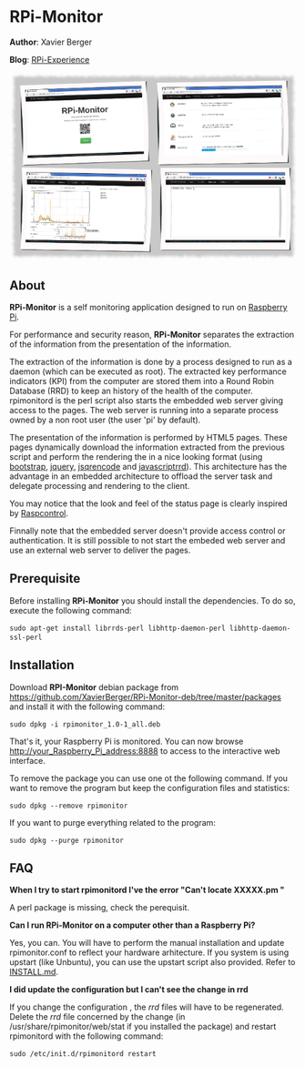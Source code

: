 # RPi-Monitor

**Author**: Xavier Berger

**Blog**: [RPi-Experience](http://rpi-experiences.blogspot.fr/)

![screenshot](screenshot_thumb.png)

## About

**RPi-Monitor** is a self monitoring application designed to run on [Raspberry Pi](http://raspberrypi.org).

For performance and security reason, **RPi-Monitor** separates the extraction of the information from the
presentation of the information.

The extraction of the information is done by a process designed to run as a daemon (which can be executed as root).
The extracted key performance indicators (KPI) from the computer are stored them into a Round Robin Database (RRD)
to keep an history of the health of the computer. rpimonitord is the perl script also starts the embedded web
server giving access to the pages. The web server is running into a separate process owned by a non root user
(the user 'pi' by default).

The presentation of the information is performed by HTML5 pages. These pages dynamically download the
information extracted from the previous script and perform the rendering the in a nice looking format
(using [bootstrap](http://twitter.github.io/bootstrap/), [jquery](http://jquery.com/),
[jsqrencode](https://code.google.com/p/jsqrencode/) and [javascriptrrd](http://javascriptrrd.sourceforge.net/)).
This architecture has the advantage in an embedded architecture to offload the server task and delegate
processing and rendering to the client.

You may notice that the look and feel of the status page is clearly inspired by
[Raspcontrol](https://github.com/Bioshox/Raspcontrol).

Finnally note that the embedded server doesn't provide access control or authentication. It is still possible
to not start the embeded web server and use an external web server to deliver the pages.

## Prerequisite

Before installing **RPi-Monitor** you should install the dependencies. To do so, execute the following command:

    sudo apt-get install librrds-perl libhttp-daemon-perl libhttp-daemon-ssl-perl

## Installation

Download **RPI-Monitor** debian package from <https://github.com/XavierBerger/RPi-Monitor-deb/tree/master/packages> and install it
with the following command:

    sudo dpkg -i rpimonitor_1.0-1_all.deb

That's it, your Raspberry Pi is monitored. You can now browse <http://your_Raspberry_Pi_address:8888> to
access to the interactive web interface.

To remove the package you can use one ot the following command.
If you want to remove the program but keep the configuration files and statistics:

    sudo dpkg --remove rpimonitor

If you want to purge everything related to the program:

    sudo dpkg --purge rpimonitor


## FAQ

**When I try to start rpimonitord I've the error "Can't locate XXXXX.pm "**

A perl package is missing, check the perequisit.

**Can I  run RPi-Monitor on a computer other than a Raspberry Pi?**

Yes, you can. You will have to perform the manual installation and update rpimonitor.conf to reflect 
your hardware arhitecture. If you system is using upstart (like Unbuntu), you can use the upstart 
script also provided. Refer to [INSTALL.md](https://github.com/XavierBerger/RPi-Monitor/blob/master/INSTALL.md).

**I did update the configuration but I can't see the change in rrd**

If you change the configuration , the _rrd_ files will have to be regenerated. 
Delete the _rrd_ file concerned by the change  (in /usr/share/rpimonitor/web/stat if you installed the package)
and restart rpimonitord with the following command:

    sudo /etc/init.d/rpimonitord restart

